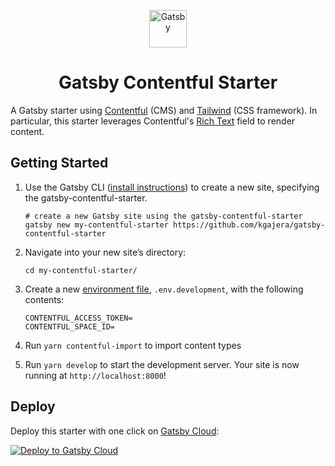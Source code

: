 <p align="center">
  <a href="https://www.gatsbyjs.com">
    <img alt="Gatsby" src="https://www.gatsbyjs.com/Gatsby-Monogram.svg" width="60" />
  </a>
</p>
<h1 align="center">
  Gatsby Contentful Starter
</h1>

A Gatsby starter using [Contentful](https://www.contentful.com) (CMS) and [Tailwind](https://tailwindcss.com/) (CSS framework). In particular, this starter leverages Contentful's [Rich Text](https://www.contentful.com/developers/docs/concepts/rich-text/) field to render content.

## Getting Started

1. Use the Gatsby CLI ([install instructions](https://www.gatsbyjs.com/docs/tutorial/part-0/#gatsby-cli)) to create a new site, specifying the gatsby-contentful-starter.

   ```shell
   # create a new Gatsby site using the gatsby-contentful-starter
   gatsby new my-contentful-starter https://github.com/kgajera/gatsby-contentful-starter
   ```

1. Navigate into your new site’s directory:

   ```shell
   cd my-contentful-starter/
   ```

1. Create a new [environment file](https://www.gatsbyjs.com/docs/how-to/local-development/environment-variables/), `.env.development`, with the following contents:

   ```
   CONTENTFUL_ACCESS_TOKEN=
   CONTENTFUL_SPACE_ID=
   ```

1. Run `yarn contentful-import` to import content types

1. Run `yarn develop` to start the development server. Your site is now running at `http://localhost:8000`!

## Deploy

Deploy this starter with one click on [Gatsby Cloud](https://www.gatsbyjs.com/cloud/):

[<img src="https://www.gatsbyjs.com/deploynow.svg" alt="Deploy to Gatsby Cloud">](https://www.gatsbyjs.com/dashboard/deploynow?url=https://github.com/kgajera/gatsby-contentful-starter)
